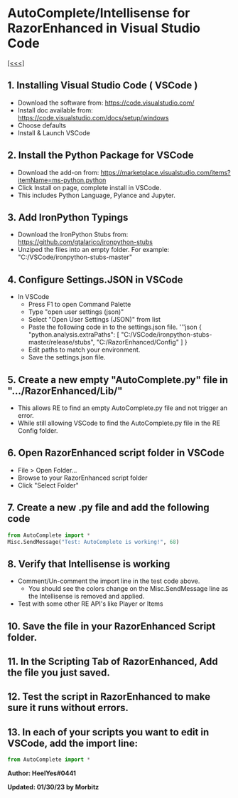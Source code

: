 # AutoComplete/Intellisense for RazorEnhanced in Visual Studio Code

[[<<<]](../index.md)


## 1. Installing Visual Studio Code ( VSCode )
- Download the software from: https://code.visualstudio.com/
- Install doc available from: https://code.visualstudio.com/docs/setup/windows
- Choose defaults
- Install & Launch VSCode

## 2. Install the Python Package for VSCode
- Download the add-on from: https://marketplace.visualstudio.com/items?itemName=ms-python.python
- Click Install on page, complete install in VSCode.
- This includes Python Language, Pylance and Jupyter.

## 3. Add IronPython Typings
- Download the IronPython Stubs from: https://github.com/gtalarico/ironpython-stubs
- Unziped the files into an empty folder.  For example: "C:/VSCode/ironpython-stubs-master"

## 4. Configure Settings.JSON in VSCode
- In VSCode
    - Press F1 to open Command Palette
    - Type "open user settings (json)"
    - Select "Open User Settings (JSON)" from list
    - Paste the following code in to the settings.json file.
    '''json
    {
        "python.analysis.extraPaths": [
            "C:/VSCode/ironpython-stubs-master/release/stubs",
            "C:/RazorEnhanced/Config"
        ]
    }
    - Edit paths to match your environment.
    - Save the settings.json file.

## 5. Create a new empty "AutoComplete.py" file in ".../RazorEnhanced/Lib/"
- This allows RE to find an empty AutoComplete.py file and not trigger an error.
- While still allowing VSCode to find the AutoComplete.py file in the RE Config folder.

## 6. Open RazorEnhanced script folder in VSCode
- File > Open Folder...
- Browse to your RazorEnhanced script folder
- Click "Select Folder"

## 7. Create a new .py file and add the following code
```py
from AutoComplete import *
Misc.SendMessage("Test: AutoComplete is working!", 68)
```

## 8. Verify that Intellisense is working
- Comment/Un-comment the import line in the test code above.
    - You should see the colors change on the Misc.SendMessage line as the Intellisense is removed and applied.
- Test with some other RE API's like Player or Items

## 10. Save the file in your RazorEnhanced Script folder.

## 11. In the Scripting Tab of RazorEnhanced, Add the file you just saved.

## 12. Test the script in RazorEnhanced to make sure it runs without errors.

## 13. In each of your scripts you want to edit in VSCode, add the import line:
```py
from AutoComplete import *
```


**Author: HeelYes#0441**

**Updated: 01/30/23 by Morbitz**
